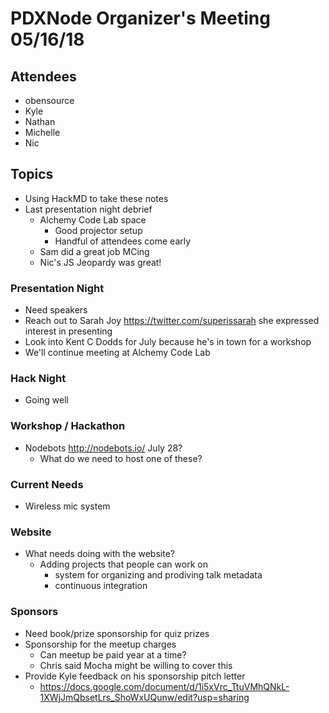 # PDXNode Organizer's Meeting 05/16/18

## Attendees
* obensource
* Kyle
* Nathan
* Michelle
* Nic

## Topics
* Using HackMD to take these notes
* Last presentation night debrief
    * Alchemy Code Lab space
        * Good projector setup
        * Handful of attendees come early 
    * Sam did a great job MCing
    * Nic's JS Jeopardy was great!
    
### Presentation Night
* Need speakers
* Reach out to Sarah Joy https://twitter.com/superissarah she expressed interest in presenting
* Look into Kent C Dodds for July because he's in town for a workshop
* We'll continue meeting at Alchemy Code Lab

### Hack Night
* Going well
### Workshop / Hackathon
* Nodebots http://nodebots.io/ July 28?
    * What do we need to host one of these?
### Current Needs
* Wireless mic system
### Website
* What needs doing with the website?
    * Adding projects that people can work on
        * system for organizing and prodiving talk metadata
        * continuous integration

### Sponsors
* Need book/prize sponsorship for quiz prizes
* Sponsorship for the meetup charges
    * Can meetup be paid year at a time?
    * Chris said Mocha might be willing to cover this
* Provide Kyle feedback on his sponsorship pitch letter
    * https://docs.google.com/document/d/1i5xVrc_TtuVMhQNkL-1XWjJmQbsetLrs_ShoWxUQunw/edit?usp=sharing
